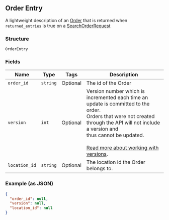 ## Order Entry

A lightweight description of an [Order](#type-order) that is returned when `returned_entries` is true on a
[SearchOrderRequest](#type-searchorderrequest)

### Structure

`OrderEntry`

### Fields

| Name | Type | Tags | Description |
|  --- | --- | --- | --- |
| `order_id` | `string` | Optional | The id of the Order |
| `version` | `int` | Optional | Version number which is incremented each time an update is committed to the order.<br>Orders that were not created through the API will not include a version and<br>thus cannot be updated.<br><br>[Read more about working with versions](https://developer.squareup.com/docs/orders-api/manage-orders#update-orders). |
| `location_id` | `string` | Optional | The location id the Order belongs to. |

### Example (as JSON)

```json
{
  "order_id": null,
  "version": null,
  "location_id": null
}
```

